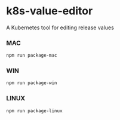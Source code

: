 # k8s-value-editor
A Kubernetes tool for editing release values


### MAC
```sh
npm run package-mac
```

### WIN
```sh
npm run package-win
```

### LINUX
```sh
npm run package-linux
```

